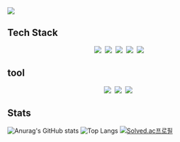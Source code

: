 <img src="https://capsule-render.vercel.app/api?type=Venom&color=auto&height=300&section=header&text=minjung's%20Github&fontSize=90" />

## Tech Stack
<div align = "center">
<img src="https://img.shields.io/badge/react-20232a.svg?style=for-the-badge&logo=react&logoColor=61DAFB" />&nbsp
<img src="https://img.shields.io/badge/c++-20232a.svg?style=for-the-badge&logo=cplusplus&logoColor=#00599C" />&nbsp
<img src="https://img.shields.io/badge/java-20232a.svg?style=for-the-badge&logo=javascript&logoColor=#F7DF1E" />&nbsp
<img src="https://img.shields.io/badge/css-20232a.svg?style=for-the-badge&logo=css&logoColor=#663399" />&nbsp
<img src="https://img.shields.io/badge/python-20232a.svg?style=for-the-badge&logo=python&logoColor=#3776AB" />
</div>

## tool
<div align = "center">
<img src="https://img.shields.io/badge/github-20232a.svg?style=for-the-badge&logo=github&logoColor=#181717" />&nbsp
<img src="https://img.shields.io/badge/vscode-20232a.svg?style=for-the-badge&logo=visual-studio-code&logoColor=#F24E1E" />&nbsp
<img src="https://img.shields.io/badge/figma-20232a.svg?style=for-the-badge&logo=figma&logoColor=#F24E1E" />&nbsp
</div>



## Stats
![Anurag's GitHub stats](https://github-readme-stats.vercel.app/api?username=kominjung04&show_icons=true&theme=radical)
![Top Langs](https://github-readme-stats.vercel.app/api/top-langs/?username=kominjung04&layout=compact)
[![Solved.ac프로필](http://mazassumnida.wtf/api/v2/generate_badge?boj=kmj04)](https://solved.ac/kmj04)



<!--
**kominjung04/kominjung04** is a ✨ _special_ ✨ repository because its `README.md` (this file) appears on your GitHub profile.

Here are some ideas to get you started:

- 🔭 I’m currently working on ...
- 🌱 I’m currently learning ...
- 👯 I’m looking to collaborate on ...
- 🤔 I’m looking for help with ...
- 💬 Ask me about ...
- 📫 How to reach me: ...
- 😄 Pronouns: ...
- ⚡ Fun fact: ...
-->
